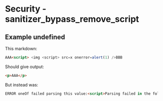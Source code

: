 # Security - sanitizer_bypass_remove_script

## Example undefined

This markdown:

```markdown
AAA<script> <img <script> src=x onerror=alert(1) />BBB

```

Should give output:

```html
<p>AAA</p>
```

But instead was:

```html
ERROR oneOf failed parsing this value:<script>Parsing failed in the following 2 ways: (1) Expected a but was script (2) Expected div but was script (3) Expected th but was script (4) Expected pre but was script (5) Expected td but was script (6) Expected tr but was script (7) Expected table but was script
```
